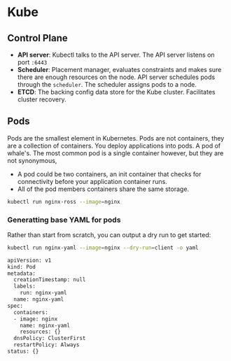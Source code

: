 # Kube

## Control Plane
- **API server**: Kubectl talks to the API server. The API server listens on port ```:6443```
- **Scheduler**: Placement manager, evaluates constraints and makes sure there are enough resources on the node. API server schedules pods through the ```scheduler```. The scheduler  assigns pods to a node.
- **ETCD**: The backing config data store for the Kube cluster. Facilitates cluster recovery.

## Pods
Pods are the smallest element in Kubernetes. Pods are not containers, they are a collection of containers. You deploy applications into pods. A pod of whale's. The most common pod is a single container however, but they are not synonymous, 
- A pod could be two containers, an init container that checks for connectivity before your application container runs.
- All of the pod members containers share the same storage.
```bash
kubectl run nginx-ross --image=nginx
```

### Generatting base YAML for pods
Rather than start from scratch, you can output a dry run to get started:
```bash
kubectl run nginx-yaml --image=nginx --dry-run=client -o yaml

apiVersion: v1
kind: Pod
metadata:
  creationTimestamp: null
  labels:
    run: nginx-yaml
  name: nginx-yaml
spec:
  containers:
  - image: nginx
    name: nginx-yaml
    resources: {}
  dnsPolicy: ClusterFirst
  restartPolicy: Always
status: {}
```

